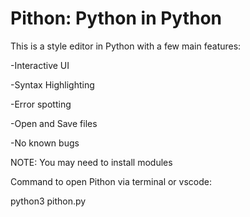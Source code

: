 # Pithon: Python in Python

This is a style editor in Python with a few main features:

-Interactive UI

-Syntax Highlighting

-Error spotting

-Open and Save files

-No known bugs


NOTE: You may need to install modules

Command to open Pithon via terminal or vscode:

python3 pithon.py
